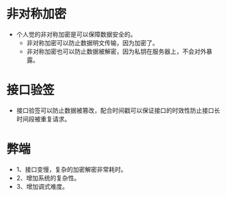 # 非对称加密
* 个人觉的非对称加密是可以保障数据安全的。
    - 非对称加密可以防止数据明文传输，因为加密了。
    - 非对称加密也可以防止数据被解密，因为私钥在服务器上，不会对外暴露。

# 接口验签
* 接口验签可以防止数据被篡改，配合时间戳可以保证接口的时效性防止接口长时间段被重复请求。

# 弊端
* 1、接口变慢，复杂的加密解密非常耗时。
* 2、增加系统的复杂性。
* 3、增加调式难度。
